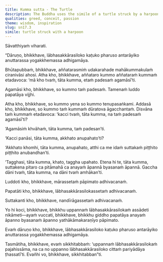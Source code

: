 ```yaml
---
title: Kumma sutta - The Turtle
description: The Buddha uses the simile of a turtle struck by a harpoon to illustrate how attachments to acquisitions, respect, and popularity can lead to misfortune and hinder spiritual progress.
qualities: greed, conceit, passion
theme: wisdom, inspiration
slug: sn17.3
simile: turtle struck with a harpoon
---
```


Sāvatthiyaṁ viharati.

“Dāruṇo, bhikkhave, lābhasakkārasiloko kaṭuko pharuso antarāyiko anuttarassa yogakkhemassa adhigamāya.

Bhūtapubbaṁ, bhikkhave, aññatarasmiṁ udakarahade mahākummakulaṁ ciranivāsi ahosi. Atha kho, bhikkhave, aññataro kummo aññataraṁ kummaṁ etadavoca: ‘mā kho tvaṁ, tāta kumma, etaṁ padesaṁ agamāsī’ti.

Agamāsi kho, bhikkhave, so kummo taṁ padesaṁ. Tamenaṁ luddo papatāya vijjhi.

Atha kho, bhikkhave, so kummo yena so kummo tenupasaṅkami. Addasā kho, bhikkhave, so kummo taṁ kummaṁ dūratova āgacchantaṁ. Disvāna taṁ kummaṁ etadavoca: ‘kacci tvaṁ, tāta kumma, na taṁ padesaṁ agamāsī’ti?

‘Agamāsiṁ khvāhaṁ, tāta kumma, taṁ padesan’ti.

‘Kacci panāsi, tāta kumma, akkhato anupahato’ti?

‘Akkhato khomhi, tāta kumma, anupahato, atthi ca me idaṁ suttakaṁ piṭṭhito piṭṭhito anubandhan’ti.

‘Tagghasi, tāta kumma, khato, taggha upahato. Etena hi te, tāta kumma, suttakena pitaro ca pitāmahā ca anayaṁ āpannā byasanaṁ āpannā. Gaccha dāni tvaṁ, tāta kumma, na dāni tvaṁ amhākan’ti.

Luddoti kho, bhikkhave, mārassetaṁ pāpimato adhivacanaṁ.

Papatāti kho, bhikkhave, lābhasakkārasilokassetaṁ adhivacanaṁ.

Suttakanti kho, bhikkhave, nandīrāgassetaṁ adhivacanaṁ.

Yo hi koci, bhikkhave, bhikkhu uppannaṁ lābhasakkārasilokaṁ assādeti nikāmeti—ayaṁ vuccati, bhikkhave, bhikkhu giddho papatāya anayaṁ āpanno byasanaṁ āpanno yathākāmakaraṇīyo pāpimato.

Evaṁ dāruṇo kho, bhikkhave, lābhasakkārasiloko kaṭuko pharuso antarāyiko anuttarassa yogakkhemassa adhigamāya.

Tasmātiha, bhikkhave, evaṁ sikkhitabbaṁ: ‘uppannaṁ lābhasakkārasilokaṁ pajahissāma, na ca no uppanno lābhasakkārasiloko cittaṁ pariyādāya ṭhassatī’ti. Evañhi vo, bhikkhave, sikkhitabban”ti.
